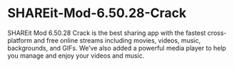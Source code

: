 # SHAREit-Mod-6.50.28-Crack
SHAREit Mod 6.50.28 Crack is the best sharing app with the fastest cross-platform and free online streams including movies, videos, music, backgrounds, and GIFs. We’ve also added a powerful media player to help you manage and enjoy your videos and music.
